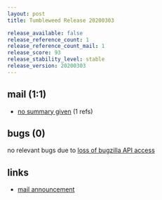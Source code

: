 ```yaml
---
layout: post
title: Tumbleweed Release 20200303

release_available: false
release_reference_count: 1
release_reference_count_mail: 1
release_score: 93
release_stability_level: stable
release_version: 20200303
---
```


## mail (1:1)

- [no summary given](https://github.com/boombatower/tumbleweed-review/issues/10) (1 refs)

## bugs (0)

<!--more-->

no relevant bugs due to [loss of bugzilla API access](https://bugzilla.opensuse.org/show_bug.cgi?id=1157722)



## links

- [mail announcement](https://github.com/boombatower/tumbleweed-review/issues/10)
